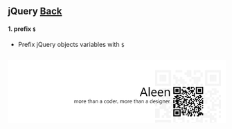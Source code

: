 ## jQuery [**Back**](./../README.md)

#### 1. prefix `$`

- Prefix jQuery objects variables with `$`

```js

```

<a href="http://aleen42.github.io/" target="_blank" ><img src="./../pic/tail.gif"></a>